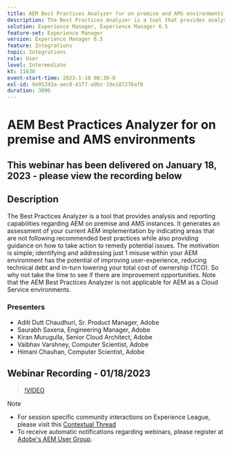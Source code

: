 ```yaml
---
title: AEM Best Practices Analyzer for on premise and AMS environments
description: The Best Practices Analyzer is a tool that provides analysis and reporting capabilities regarding an AEM on premise and AMS instances. It generates an assessment of your current AEM implementation by indicating areas that are not following recommended best practices while also providing guidance on how to take action to remedy potential issues.
solution: Experience Manager, Experience Manager 6.5
feature-set: Experience Manager
version: Experience Manager 6.5
feature: Integrations
topic: Integrations
role: User
level: Intermediate
kt: 11630
event-start-time: 2023-1-18 08:30-8
exl-id: 9e952d3a-aec8-41f7-a9bc-19e187276af0
duration: 3896
---
```

# AEM Best Practices Analyzer for on premise and AMS environments

## This webinar has been delivered on January 18, 2023 - please view the recording below

## Description

The Best Practices Analyzer is a tool that provides analysis and reporting capabilities regarding AEM on premise and AMS instances. It generates an assessment of your current AEM implementation by indicating areas that are not following recommended best practices while also providing guidance on how to take action to remedy potential issues. The motivation is simple; identifying and addressing just 1 misuse within your AEM environment has the potential of improving user-experience, reducing technical debt and in-turn lowering your total cost of ownership (TCO). So why not take the time to see if there are improvement opportunities. 
Note that the AEM Best Practices Analyzer is not applicable for AEM as a Cloud Service environments.

### Presenters

* Aditi Dutt Chaudhuri, Sr. Product Manager, Adobe
* Saurabh Saxena, Engineering Manager, Adobe
* Kiran Murugulla, Senior Cloud Architect, Adobe
* Vaibhav Varshney, Computer Scientist, Adobe
* Himani Chauhan, Computer Scientist, Adobe

## Webinar Recording - 01/18/2023

>[!VIDEO](https://video.tv.adobe.com/v/3413364/)

>[!NOTE]
>
>* For session specific community interactions on Experience League, please visit this [Contextual Thread](https://bit.ly/3Z6AyM1)
>* To receive automatic notifications regarding webinars, please register at [Adobe's AEM User Group](https://aem-augs.adobe.com/).
